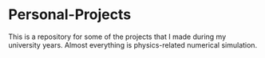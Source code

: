 # Personal-Projects
This is a repository for some of the projects that I made during my university years. Almost everything is physics-related numerical simulation.

